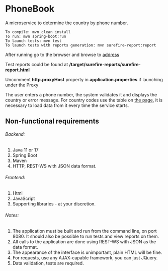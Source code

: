 # PhoneBook

A microservice to determine the country by phone number.
```
To compile: mvn clean install
To run: mvn spring-boot:run
To launch tests: mvn test
To launch tests with reports generation: mvn surefire-report:report
```
After running go to the browser and browse to [address](http://localhost:8080/)

Test reports could be found at **/target/surefire-reports/surefire-report.html**

Uncomment **http.proxyHost** property in **application.properties** if launching under the Proxy

The user enters a phone number, the system validates it and displays the country or error message.
For country codes use the table on [the page](https://en.wikipedia.org/wiki/List_of_country_calling_codes), it is necessary to load data from it
every time the service starts.

## Non-functional requirements

###### Backend:
1. Java 11 or 17
2. Spring Boot
3. Maven
4. HTTP, REST-WS with JSON data format.

###### Frontend:
1. Html
2. JavaScript
3. Supporting libraries - at your discretion.

###### Notes:
1. The application must be built and run from the command line, on port 8080. It should also be possible to run tests and view reports on them.
2. All calls to the application are done using REST-WS with JSON as the data format.
3. The appearance of the interface is unimportant, plain HTML will be fine.
4. For requests, use any AJAX-capable framework, you can just JQuery.
5. Data validation, tests are required.
